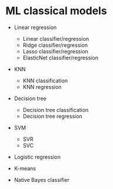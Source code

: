 # ML classical models


- Linear regression
  - Linear classifier/regression
  - Ridge classifier/regression
  - Lasso classifier/regression
  - ElasticNet classifier/regression

- KNN
  - KNN classification
  - KNN regression

- Decision tree
  - Decision tree classification
  - Decision tree regression
  
- SVM
  - SVR
  - SVC

- Logistic regression

- K-means

- Native Bayes classifier

